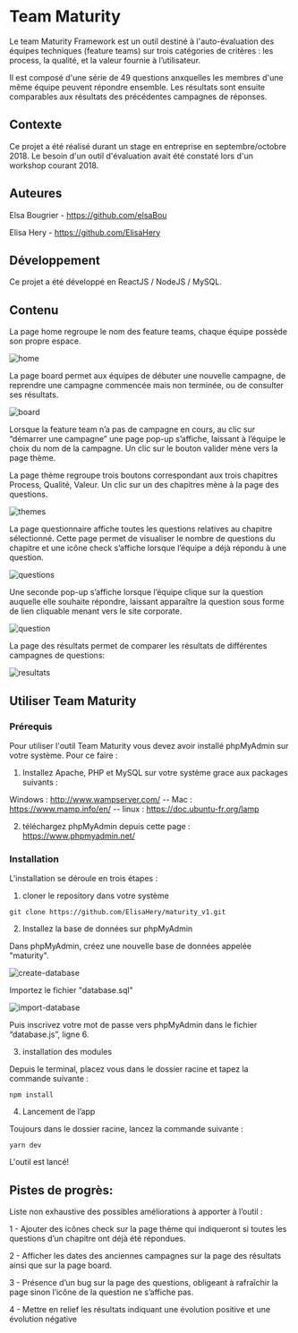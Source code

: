 # Team Maturity
Le team Maturity Framework est un outil destiné à l'auto-évaluation des équipes techniques (feature teams) sur trois catégories de critères : 
les process, la qualité, et la valeur fournie à l’utilisateur.

Il est composé d'une série de 49 questions anxquelles les membres d'une même équipe peuvent répondre ensemble.
Les résultats sont ensuite comparables aux résultats des précédentes campagnes de réponses.

## Contexte

Ce projet a été réalisé durant un stage en entreprise en septembre/octobre 2018. 
Le besoin d'un outil d'évaluation avait été constaté lors d'un workshop courant 2018.

## Auteures

Elsa Bougrier - https://github.com/elsaBou 

Elisa Hery - https://github.com/ElisaHery

## Développement

Ce projet a été développé en ReactJS / NodeJS / MySQL.

## Contenu

La page home regroupe le nom des feature teams, chaque équipe possède son propre espace.


![home](screenshots/home.png)




La page board permet aux équipes de débuter une nouvelle campagne, de reprendre une campagne commencée 
mais non terminée, ou de consulter ses résultats.


![board](screenshots/board.png)




Lorsque la feature team n’a pas de campagne en cours, au clic sur “démarrer une campagne” une page pop-up s’affiche, laissant à l’équipe le choix du nom de la campagne. 
Un clic sur le bouton valider mène vers la page thème. 

La page thème regroupe trois boutons correspondant aux trois chapitres Process, Qualité, Valeur. 
Un clic sur un des chapitres mène à la page des questions. 


![themes](screenshots/themes.png)



La page questionnaire affiche toutes les questions relatives au chapitre sélectionné. 
Cette page permet de visualiser le nombre de questions du chapitre et une icône check 
s’affiche lorsque l’équipe a déjà répondu à une question. 


![questions](screenshots/questions.png)



Une seconde pop-up s’affiche lorsque l’équipe clique sur la question auquelle elle souhaite répondre, 
laissant apparaître la question sous forme de lien cliquable menant vers le site corporate.


![question](screenshots/question.png)



La page des résultats permet de comparer les résultats de différentes campagnes de questions:

![resultats](screenshots/results.png)


## Utiliser Team Maturity

### Prérequis
Pour utiliser l'outil Team Maturity vous devez avoir installé phpMyAdmin sur votre système. Pour ce faire :

1) Installez Apache, PHP et MySQL sur votre système grace aux packages suivants :

Windows : http://www.wampserver.com/  --  Mac : https://www.mamp.info/en/ -- linux : https://doc.ubuntu-fr.org/lamp 

2) téléchargez phpMyAdmin depuis cette page : https://www.phpmyadmin.net/ 

### Installation
L'installation se déroule en trois étapes :

1) cloner le repository dans votre système

```` 
git clone https://github.com/ElisaHery/maturity_v1.git 
````

2) Installez la base de données sur phpMyAdmin

Dans phpMyAdmin, créez une nouvelle base de données appelée "maturity".

![create-database](screenshots/create_db.png)

Importez le fichier "database.sql"

![import-database](screenshots/import_db.png)


Puis inscrivez votre mot de passe vers phpMyAdmin dans le fichier “database.js”, ligne 6.

3) installation des modules

Depuis le terminal, placez vous dans le dossier racine et tapez la commande suivante :

````
npm install
````

4) Lancement de l’app

Toujours dans le dossier racine, lancez la commande suivante :

````
yarn dev
````

L'outil est lancé!


## Pistes de progrès: 

Liste non exhaustive des possibles améliorations à apporter à l’outil :

1 - Ajouter des icônes check sur la page thème qui indiqueront si toutes les questions d’un chapitre ont déjà été répondues. 

2 - Afficher les dates des anciennes campagnes sur la page des résultats ainsi que sur la page board. 

3 - Présence d’un bug sur la page des questions, obligeant à rafraîchir la page sinon l’icône de la question ne s’affiche pas. 

4 - Mettre en relief les résultats indiquant une évolution positive et une évolution négative





